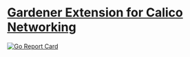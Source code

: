 # [Gardener Extension for Calico Networking](https://gardener.cloud)

[![Go Report Card](https://goreportcard.com/badge/github.com/gardener/gardener-extensions/controllers/networking-calico)](https://goreportcard.com/report/github.com/gardener/gardener-extensions/controllers/networking-calico)

